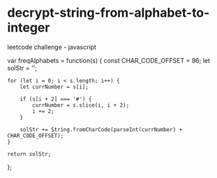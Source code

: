 # decrypt-string-from-alphabet-to-integer
leetcode challenge - javascript

var freqAlphabets = function(s) {
    const CHAR_CODE_OFFSET = 96;
    let solStr = ''; 
    
    for (let i = 0; i < s.length; i++) {
        let currNumber = s[i];
        
        if (s[i + 2] === '#') {
            currNumber = s.slice(i, i + 2);
            i += 2;
        }
            
        solStr += String.fromCharCode(parseInt(currNumber) + CHAR_CODE_OFFSET);
    }
    
    return solStr;
};
